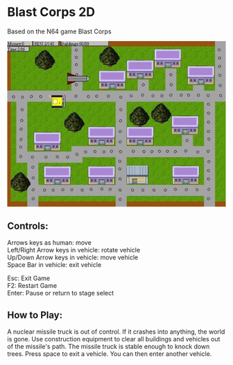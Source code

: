 # Blast Corps 2D

Based on the N64 game Blast Corps  

![Screenshot](https://github.com/timeblade0/blast_corps_2d/blob/main/screenshot.jpg)


Controls:  
-------------------------
Arrows keys as human:              move  
Left/Right Arrow keys in vehicle:  rotate vehicle  
Up/Down Arrow keys in vehicle:     move vehicle  
Space Bar in vehicle:              exit vehicle  

Esc:                               Exit Game  
F2:                                Restart Game  
Enter:                             Pause or return to stage select  

How to Play:  
-------------------------
A nuclear missile truck is out of control. If it crashes into anything, the world is gone.
Use construction equipment to clear all buildings and vehicles out of the missile's path. The missile truck is stable enough to knock down trees.
Press space to exit a vehicle. You can then enter another vehicle.
